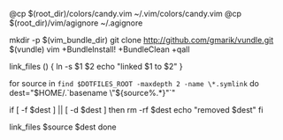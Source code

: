 

@cp $(root_dir)/colors/candy.vim ~/.vim/colors/candy.vim
@cp $(root_dir)/vim/agignore ~/.agignore 

mkdir -p $(vim_bundle_dir)
git clone http://github.com/gmarik/vundle.git $(vundle)
vim +BundleInstall! +BundleClean +qall

link_files () {
  ln -s $1 $2
  echo "linked $1 to $2"
}

for source in `find $DOTFILES_ROOT -maxdepth 2 -name \*.symlink`
do
  dest="$HOME/.`basename \"${source%.*}\"`"

  if [ -f $dest ] || [ -d $dest ]
  then
    rm -rf $dest
    echo "removed $dest"
  fi

  link_files $source $dest
done


